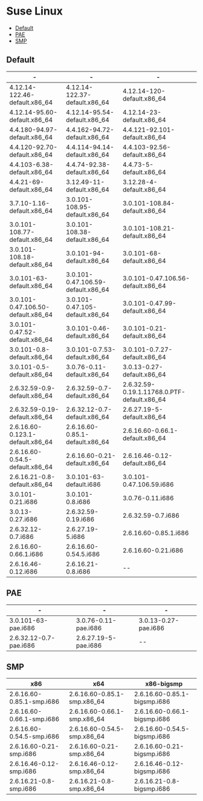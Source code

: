 # Suse Linux

* [Default](suse.md#default)
* [PAE](suse.md#pae)
* [SMP](suse.md#smp)

## Default

| -                                   | -                                   | -                                            |
| ----------------------------------- | ----------------------------------- | -------------------------------------------- |
| 4.12.14-122.46-default.x86\_64      | 4.12.14-122.37-default.x86\_64      | 4.12.14-120-default.x86\_64                  |
| 4.12.14-95.60-default.x86\_64       | 4.12.14-95.54-default.x86\_64       | 4.12.14-23-default.x86\_64                   |
| 4.4.180-94.97-default.x86\_64       | 4.4.162-94.72-default.x86\_64       | 4.4.121-92.101-default.x86\_64               |
| 4.4.120-92.70-default.x86\_64       | 4.4.114-94.14-default.x86\_64       | 4.4.103-92.56-default.x86\_64                |
| 4.4.103-6.38-default.x86\_64        | 4.4.74-92.38-default.x86\_64        | 4.4.73-5-default.x86\_64                     |
| 4.4.21-69-default.x86\_64           | 3.12.49-11-default.x86\_64          | 3.12.28-4-default.x86\_64                    |
| 3.7.10-1.16-default.x86\_64         | 3.0.101-108.95-default.x86\_64      | 3.0.101-108.84-default.x86\_64               |
| 3.0.101-108.77-default.x86\_64      | 3.0.101-108.38-default.x86\_64      | 3.0.101-108.21-default.x86\_64               |
| 3.0.101-108.18-default.x86\_64      | 3.0.101-94-default.x86\_64          | 3.0.101-68-default.x86\_64                   |
| 3.0.101-63-default.x86\_64          | 3.0.101-0.47.106.59-default.x86\_64 | 3.0.101-0.47.106.56-default.x86\_64          |
| 3.0.101-0.47.106.50-default.x86\_64 | 3.0.101-0.47.105-default.x86\_64    | 3.0.101-0.47.99-default.x86\_64              |
| 3.0.101-0.47.52-default.x86\_64     | 3.0.101-0.46-default.x86\_64        | 3.0.101-0.21-default.x86\_64                 |
| 3.0.101-0.8-default.x86\_64         | 3.0.101-0.7.53-default.x86\_64      | 3.0.101-0.7.27-default.x86\_64               |
| 3.0.101-0.5-default.x86\_64         | 3.0.76-0.11-default.x86\_64         | 3.0.13-0.27-default.x86\_64                  |
| 2.6.32.59-0.9-default.x86\_64       | 2.6.32.59-0.7-default.x86\_64       | 2.6.32.59-0.19.1.11768.0.PTF-default.x86\_64 |
| 2.6.32.59-0.19-default.x86\_64      | 2.6.32.12-0.7-default.x86\_64       | 2.6.27.19-5-default.x86\_64                  |
| 2.6.16.60-0.123.1-default.x86\_64   | 2.6.16.60-0.85.1-default.x86\_64    | 2.6.16.60-0.66.1-default.x86\_64             |
| 2.6.16.60-0.54.5-default.x86\_64    | 2.6.16.60-0.21-default.x86\_64      | 2.6.16.46-0.12-default.x86\_64               |
| 2.6.16.21-0.8-default.x86\_64       | 3.0.101-63-default.i686             | 3.0.101-0.47.106.59.i686                     |
| 3.0.101-0.21.i686                   | 3.0.101-0.8.i686                    | 3.0.76-0.11.i686                             |
| 3.0.13-0.27.i686                    | 2.6.32.59-0.19.i686                 | 2.6.32.59-0.7.i686                           |
| 2.6.32.12-0.7.i686                  | 2.6.27.19-5.i686                    | 2.6.16.60-0.85.1.i686                        |
| 2.6.16.60-0.66.1.i686               | 2.6.16.60-0.54.5.i686               | 2.6.16.60-0.21.i686                          |
| 2.6.16.46-0.12.i686                 | 2.6.16.21-0.8.i686                  | --                                           |

## PAE

| -                      | -                    | -                    |
| ---------------------- | -------------------- | -------------------- |
| 3.0.101-63-pae.i686    | 3.0.76-0.11-pae.i686 | 3.0.13-0.27-pae.i686 |
| 2.6.32.12-0.7-pae.i686 | 2.6.27.19-5-pae.i686 | --                   |

## SMP

| **x86**                   | **x64**                      | **x86-bigsmp**               |
| ------------------------- | ---------------------------- | ---------------------------- |
| 2.6.16.60-0.85.1-smp.i686 | 2.6.16.60-0.85.1-smp.x86\_64 | 2.6.16.60-0.85.1-bigsmp.i686 |
| 2.6.16.60-0.66.1-smp.i686 | 2.6.16.60-0.66.1-smp.x86\_64 | 2.6.16.60-0.66.1-bigsmp.i686 |
| 2.6.16.60-0.54.5-smp.i686 | 2.6.16.60-0.54.5-smp.x86\_64 | 2.6.16.60-0.54.5-bigsmp.i686 |
| 2.6.16.60-0.21-smp.i686   | 2.6.16.60-0.21-smp.x86\_64   | 2.6.16.60-0.21-bigsmp.i686   |
| 2.6.16.46-0.12-smp.i686   | 2.6.16.46-0.12-smp.x86\_64   | 2.6.16.46-0.12-bigsmp.i686   |
| 2.6.16.21-0.8-smp.i686    | 2.6.16.21-0.8-smp.x86\_64    | 2.6.16.21-0.8-bigsmp.i686    |
